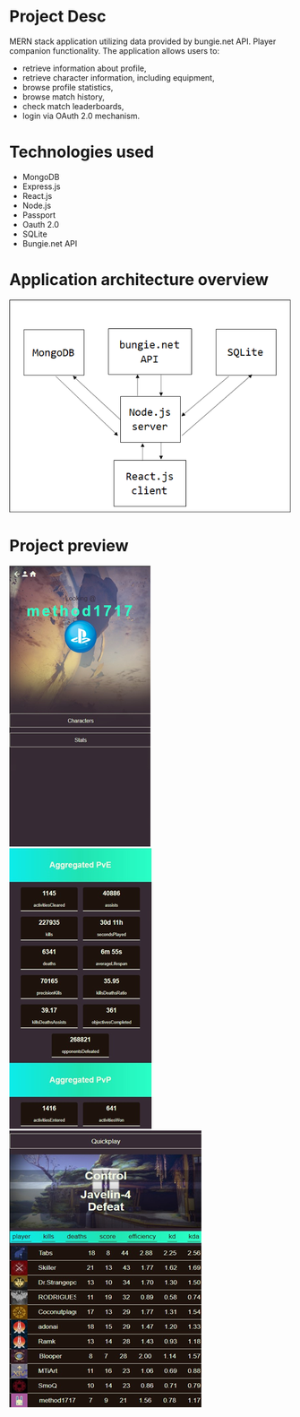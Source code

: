 # Project Desc

MERN stack application utilizing data provided by bungie.net API. Player companion functionality.
The application allows users to:

- retrieve information about profile,
- retrieve character information, including equipment,
- browse profile statistics,
- browse match history,
- check match leaderboards,
- login via OAuth 2.0 mechanism.

# Technologies used

- MongoDB
- Express.js
- React.js
- Node.js
- Passport
- Oauth 2.0
- SQLite
- Bungie.net API

# Application architecture overview

![Architecture](architecture.png)

# Project preview

![Project preview](preview.png)
![Project preview](preview2.png)
![Project preview](preview3.png)
